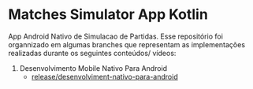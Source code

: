 # Matches Simulator App Kotlin

App Android Nativo de Simulacao de Partidas. Esse repositório foi organnizado em algumas branches que representam as implementações realizadas durante os seguintes conteúdos/ vídeos:

1. Desenvolvimento Mobile Nativo Para Android
      - [release/desenvolviment-nativo-para-android](https://github.com/matefranca/matches-simulator-app-kotlin/tree/release/desenvolvimento-mobile-nativo-para-android)

